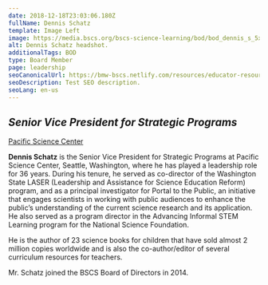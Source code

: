 ```yaml
---
date: 2018-12-18T23:03:06.180Z
fullName: Dennis Schatz
template: Image Left
image: https://media.bscs.org/bscs-science-learning/bod/bod_dennis_s_5x7.jpg
alt: Dennis Schatz headshot.
additionalTags: BOD
type: Board Member
page: leadership
seoCanonicalUrl: https://bmw-bscs.netlify.com/resources/educator-resource-center/
seoDescription: Test SEO description.
seoLang: en-us
---
```


## *Senior Vice President for Strategic Programs*
<a href="https://www.pacificsciencecenter.org/" target="_blank" rel="noopener noreferrer">Pacific Science Center</a>

**Dennis Schatz** is the Senior Vice President for Strategic Programs at Pacific Science Center, Seattle, Washington, where he has played a leadership role for 36 years. During his tenure, he served as co-director of the Washington State LASER (Leadership and Assistance for Science Education Reform) program, and as a principal investigator for Portal to the Public, an initiative that engages scientists in working with public audiences to enhance the public’s understanding of the current science research and its application. He also served as a program director in the Advancing Informal STEM Learning program for the National Science Foundation.

He is the author of 23 science books for children that have sold almost 2 million copies worldwide and is also the co-author/editor of several curriculum resources for teachers.

Mr. Schatz joined the BSCS Board of Directors in 2014.
